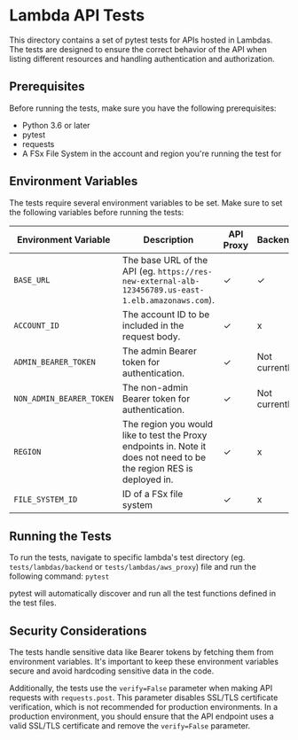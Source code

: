 # Lambda API Tests

This directory contains a set of pytest tests for APIs hosted in Lambdas. The tests are designed to ensure the correct behavior of the API when listing different resources and handling authentication and authorization.

## Prerequisites

Before running the tests, make sure you have the following prerequisites:

- Python 3.6 or later
- pytest
- requests
- A FSx File System in the account and region you're running the test for

## Environment Variables

The tests require several environment variables to be set. Make sure to set the following variables before running the tests:

| Environment Variable     | Description                                                                                                          | API Proxy	 | Backend
|--------------------------|----------------------------------------------------------------------------------------------------------------------|------------|---------------|
| `BASE_URL`               | The base URL of the API (eg. `https://res-new-external-alb-123456789.us-east-1.elb.amazonaws.com`).                  | ✓	         | ✓
| `ACCOUNT_ID`             | The account ID to be included in the request body.                                                                   | ✓	         | x
| `ADMIN_BEARER_TOKEN`     | The admin Bearer token for authentication.                                                                           | ✓	         | Not currently
| `NON_ADMIN_BEARER_TOKEN` | The non-admin Bearer token for authentication.                                                                       | ✓	         | Not currently
| `REGION`                 | The region you would like to test the Proxy endpoints in. Note it does not need to be the region RES is deployed in. | ✓	         | x
| `FILE_SYSTEM_ID`         | ID of a FSx file system                                                                                              | ✓	         | x

## Running the Tests

To run the tests, navigate to specific lambda's test directory (eg. `tests/lambdas/backend` or `tests/lambdas/aws_proxy`) file and run the following command: `pytest`

pytest will automatically discover and run all the test functions defined in the test files.

## Security Considerations

The tests handle sensitive data like Bearer tokens by fetching them from environment variables. It's important to keep these environment variables secure and avoid hardcoding sensitive data in the code.

Additionally, the tests use the `verify=False` parameter when making API requests with `requests.post`. This parameter disables SSL/TLS certificate verification, which is not recommended for production environments. In a production environment, you should ensure that the API endpoint uses a valid SSL/TLS certificate and remove
the `verify=False` parameter.
